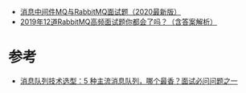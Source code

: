 * [消息中间件MQ与RabbitMQ面试题（2020最新版）](https://thinkwon.blog.csdn.net/article/details/104588612)
* [2019年12道RabbitMQ高频面试题你都会了吗？（含答案解析）](https://mp.weixin.qq.com/s?__biz=MzIwNjg4MzY4NA==&mid=2247484076&idx=1&sn=08d53ffff4ace50bc63bf990424f52fe&chksm=971b9ca7a06c15b15a8c362927078e49aa6eb13c3d6de8acdb52c2b212e2b65f4b93167bc60d&scene=21#wechat_redirect)

# 参考
* [消息队列技术选型：5 种主流消息队列，哪个最香？面试必问问题之一](https://posts.careerengine.us/p/627b87541247ec6132613828)
